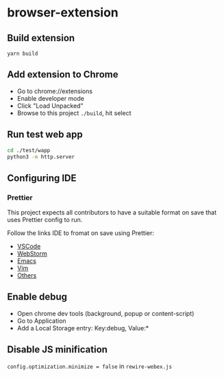 # browser-extension

## Build extension

`yarn build`

## Add extension to Chrome

- Go to chrome://extensions
- Enable developer mode
- Click "Load Unpacked"
- Browse to this project `./build`, hit select

## Run test web app

```bash
cd ./test/wapp
python3 -m http.server
```

## Configuring IDE

### Prettier

This project expects all contributors to have a suitable format on save that uses Prettier
config to run.

Follow the links IDE to fromat on save using Prettier:

- [VSCode](https://prettier.io/docs/en/editors.html#visual-studio-code)
- [WebStorm](https://prettier.io/docs/en/webstorm.html#running-prettier-on-save-using-file-watcher)
- [Emacs](https://prettier.io/docs/en/editors.html#emacs)
- [Vim](https://prettier.io/docs/en/editors.html#vim)
- [Others](https://prettier.io/docs/en/editors.html)

## Enable debug

- Open chrome dev tools (background, popup or content-script)
- Go to Application
- Add a Local Storage entry: Key:debug, Value:*

## Disable JS minification

`config.optimization.minimize = false` in `rewire-webex.js`
